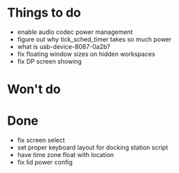 
# Things to do
- enable audio codec power management
- figure out why tick_sched_timer takes so much power
- what is usb-device-8087-0a2b?
- fix floating window sizes on hidden workspaces
- fix DP screen showing

# Won't do

# Done

- fix screen select
- set proper keyboard layout for docking station script
- have time zone float with location
- fix lid power config

